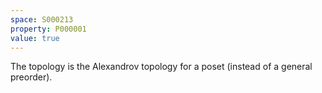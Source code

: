 ```yaml
---
space: S000213
property: P000001
value: true
---
```


The topology is the Alexandrov topology for a poset (instead of a general preorder).
